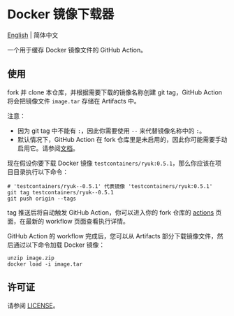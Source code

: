 # Docker 镜像下载器

[English](README.md) | 简体中文

一个用于缓存 Docker 镜像文件的 GitHub Action。

## 使用

fork 并 clone 本仓库，并根据需要下载的镜像名称创建 git tag，GitHub Action 将会把镜像文件 `image.tar` 存储在 Artifacts 中。

注意：
- 因为 git tag 中不能有 `:`，因此你需要使用 `--` 来代替镜像名称中的 `:`。
- 默认情况下，GitHub Action 在 fork 仓库里是未启用的，因此你可能需要手动启用它。请参阅[文档](https://docs.github.com/en/actions/using-workflows/disabling-and-enabling-a-workflow?tool=webui#enabling-a-workflow)。

现在假设你要下载 Docker 镜像 `testcontainers/ryuk:0.5.1`，那么你应该在项目目录执行以下命令：

```shell
# 'testcontainers/ryuk--0.5.1' 代表镜像 'testcontainers/ryuk:0.5.1'
git tag testcontainers/ryuk--0.5.1
git push origin --tags
```

tag 推送后将自动触发 GitHub Action，你可以进入你的 fork 仓库的 [actions](https://github.com/whhe/docker-images-downloader/actions) 页面，在最新的 workflow 页面查看执行详情。

GitHub Action 的 workflow 完成后，您可以从 Artifacts 部分下载镜像文件，然后通过以下命令加载 Docker 镜像：

```shell
unzip image.zip
docker load -i image.tar
```

## 许可证

请参阅 [LICENSE](LICENSE)。